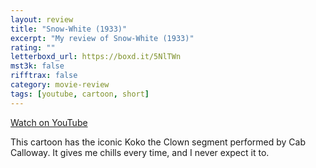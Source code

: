 ```yaml
---
layout: review
title: "Snow-White (1933)"
excerpt: "My review of Snow-White (1933)"
rating: ""
letterboxd_url: https://boxd.it/5NlTWn
mst3k: false
rifftrax: false
category: movie-review
tags: [youtube, cartoon, short]
---
```


<a href="https://youtu.be/cKOSJ5AAwfc?si=pS2J7tWzQIUBQYEZ">Watch on YouTube</a>

This cartoon has the iconic Koko the Clown segment performed by Cab Calloway. It gives me chills every time, and I never expect it to.
